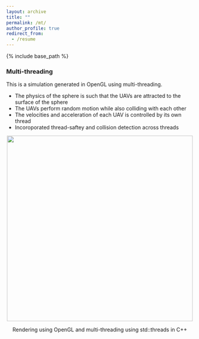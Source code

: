 ```yaml
---
layout: archive
title: ""
permalink: /mt/
author_profile: true
redirect_from:
  - /resume
---
```


{% include base_path %}
### Multi-threading
This is a simulation generated in OpenGL using multi-threading.
- The physics of the sphere is such that the UAVs are attracted to the surface of the sphere
- The UAVs perform random motion while also colliding with each other
- The velocities and acceleration of each UAV is controlled by its own thread
- Incoroporated thread-saftey and collision detection across threads

<p align="middle">
  <img src="http://m-a-c-e.github.io/website/files/buzzy.gif" width="500" />
  <figcaption align="middle"> Rendering using OpenGL and multi-threading using std::threads in C++ </figcaption>
</p>



